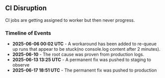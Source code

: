 ## CI Disruption

CI jobs are getting assigned to worker but then never progress.

### Timeline of Events

- **2025-06-06 00:02 UTC** - A workaround has been added to re-queue up runs that appear to be stuck(no console.log content after 2 minutes).
- **2025-06-10** - The root cause was proven from production logs.
- **2025-06-13 13:25 UTC** - A permanent fix was pushed to staging to observe
- **2025-06-17 18:51 UTC** - The permanent fix was pushed to production
